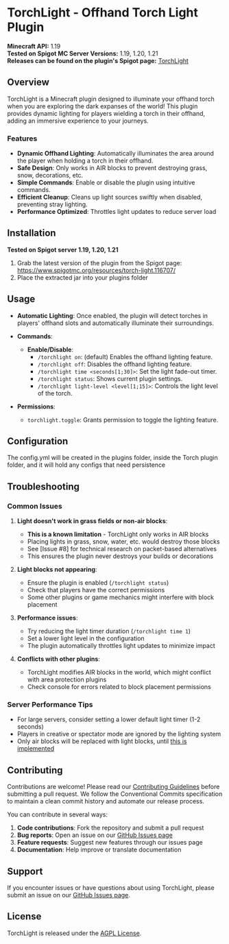 # TorchLight - Offhand Torch Light Plugin

**Minecraft API:** 1.19  
**Tested on Spigot MC Server Versions:** 1.19, 1.20, 1.21  
**Releases can be found on the plugin's Spigot page:** [TorchLight](https://www.spigotmc.org/resources/torch-light.116707/)

## Overview

TorchLight is a Minecraft plugin designed to illuminate your offhand torch when you
are exploring the dark expanses of the world! This plugin provides dynamic lighting for players wielding a
torch in their offhand, adding an immersive experience to your journeys.

### Features

- **Dynamic Offhand Lighting**: Automatically illuminates the area around the player when holding a torch in their
  offhand.
- **Safe Design**: Only works in AIR blocks to prevent destroying grass, snow, decorations, etc.
- **Simple Commands**: Enable or disable the plugin using intuitive commands.
- **Efficient Cleanup**: Cleans up light sources swiftly when disabled, preventing stray lighting.
- **Performance Optimized**: Throttles light updates to reduce server load

## Installation

**Tested on Spigot server 1.19, 1.20, 1.21**

1. Grab the latest version of the plugin from the Spigot page: https://www.spigotmc.org/resources/torch-light.116707/
2. Place the extracted jar into your plugins folder

## Usage

- **Automatic Lighting**: Once enabled, the plugin will detect torches in players' offhand slots and automatically
  illuminate their surroundings.

- **Commands**:
    - **Enable/Disable**:
        - `/torchlight on`: (default) Enables the offhand lighting feature.
        - `/torchlight off`: Disables the offhand lighting feature.
        - `/torchlight time <seconds[1;30]>`: Set the light fade-out timer.
        - `/torchlight status`: Shows current plugin settings.
        - `/torchlight light-level <level[1;15]>`: Controls the light level of the torch.

- **Permissions**:
    - `torchlight.toggle`: Grants permission to toggle the lighting feature.

## Configuration

The config.yml will be created in the plugins folder, inside the Torch plugin folder, and it will hold any configs that
need persistence

## Troubleshooting

### Common Issues

1. **Light doesn't work in grass fields or non-air blocks**:
    - **This is a known limitation** - TorchLight only works in AIR blocks
    - Placing lights in grass, snow, water, etc. would destroy those blocks
    - See [Issue #8] for technical research on packet-based alternatives
    - This ensures the plugin never destroys your builds or decorations

2. **Light blocks not appearing**:
    - Ensure the plugin is enabled (`/torchlight status`)
    - Check that players have the correct permissions
    - Some other plugins or game mechanics might interfere with block placement

3. **Performance issues**:
    - Try reducing the light timer duration (`/torchlight time 1`)
    - Set a lower light level in the configuration
    - The plugin automatically throttles light updates to minimize impact

4. **Conflicts with other plugins**:
    - TorchLight modifies AIR blocks in the world, which might conflict with area protection plugins
    - Check console for errors related to block placement permissions

### Server Performance Tips

- For large servers, consider setting a lower default light timer (1-2 seconds)
- Players in creative or spectator mode are ignored by the lighting system
- Only air blocks will be replaced with light blocks,
  until [this is implemented](https://github.com/stdNullPtr/TorchLight-SpigotMC/issues/8)

## Contributing

Contributions are welcome! Please read
our [Contributing Guidelines](https://github.com/stdNullPtr/TorchLight-SpigotMC/blob/master/CONTRIBUTING.md) before
submitting a pull request. We follow the Conventional Commits specification to maintain a clean commit history and
automate our release process.

You can contribute in several ways:

1. **Code contributions**: Fork the repository and submit a pull request
2. **Bug reports**: Open an issue on our [GitHub Issues page](https://github.com/stdNullPtr/TorchLight-SpigotMC/issues)
3. **Feature requests**: Suggest new features through our issues page
4. **Documentation**: Help improve or translate documentation

## Support

If you encounter issues or have questions about using TorchLight, please submit an issue on
our [GitHub Issues page](https://github.com/stdNullPtr/TorchLight-SpigotMC/issues).

## License

TorchLight is released under the [AGPL License](LICENSE).
